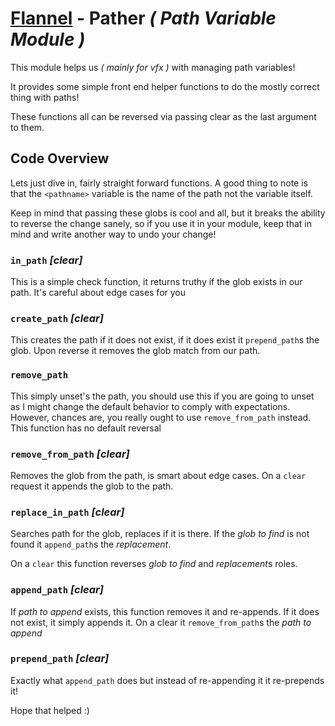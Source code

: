 # [Flannel][readme-md] - Pather *( Path Variable Module )*

This module helps us *( mainly for vfx )* with managing path variables!

It provides some simple front end helper functions to do the mostly correct thing with paths!

These functions all can be reversed via passing clear as the last argument to them.

## Code Overview

Lets just dive in, fairly straight forward functions. A good thing to note is that the `<pathname>` variable is the name of the path not the variable itself. 

Keep in mind that passing these globs is cool and all, but it breaks the ability to reverse the change sanely, so if you use it in your module, keep that in mind and write another way to undo your change!

### `in_path` *<pathname> <glob to check for> [clear]*

This is a simple check function, it returns truthy if the glob exists in our path. It's careful about edge cases for you

### `create_path` *<pathname> <glob to check for> [clear]*

This creates the path if it does not exist, if it does exist it `prepend_path`s the glob. Upon reverse it removes the glob match from our path.

### `remove_path` *<pathname>*

This simply unset's the path, you should use this if you are going to unset as I might change the default behavior to comply with expectations. However, chances are, you really ought to use `remove_from_path` instead. This function has no default reversal

### `remove_from_path` *<pathname> <glob to remove> [clear]*

Removes the glob from the path, is smart about edge cases. On a `clear` request it appends the glob to the path.

### `replace_in_path` *<pathname> <glob to find> <replacement> [clear]*

Searches path for the glob, replaces if it is there. If the *glob to find* is not found it `append_path`s the *replacement*.

On a `clear` this function reverses *glob to find* and *replacement*s roles.

### `append_path` *<pathname> <path to append> [clear]*

If *path to append* exists, this function removes it and re-appends. If it does not exist, it simply appends it. On a clear it `remove_from_path`s the *path to append*

### `prepend_path` *<pathname> <path to prepend> [clear]*

Exactly what `append_path` does but instead of re-appending it it re-prepends it!

Hope that helped :)

[readme-md]: ../README.md "Flannel Readme"